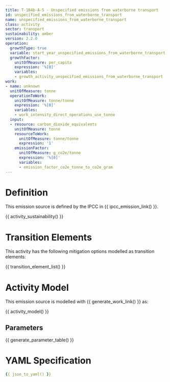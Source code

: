 ```yaml
---
title: T-1B4b-A-5 - Unspecified emissions from waterborne transport
id: unspecified_emissions_from_waterborne_transport
name: unspecified_emissions_from_waterborne_transport
class: activity
sector: transport
sustainability: amber
version: 2.2.0
operation:
  growthType: true
  variable: start_year_unspecified_emissions_from_waterborne_transport
  growthFactor:
    unitOfMeasure: per_capita
    expression: '%[0]'
    variables:
    - growth_activity_unspecified_emissions_from_waterborne_transport
work:
- name: unknown
  unitOfMeasure: tonne
  operationToWork:
    unitOfMeasure: tonne/tonne
    expression: '%[0]'
    variables:
    - work_intensity_direct_operations_use_tonne
  input:
  - resource: carbon_dioxide_equivalents
    unitOfMeasure: tonne
    resourceToWork:
      unitOfMeasure: tonne/tonne
      expression: '1'
    emissionFactor:
      unitOfMeasure: g_co2e/tonne
      expression: '%[0]'
      variables:
      - emission_factor_co2e_tonne_to_co2e_gram
---
```

# Definition
This emission source is defined by the IPCC in {{ ipcc_emission_link() }}.


{{ activity_sustainability() }}

# Transition Elements

This activity has the following mitigation options modelled as transition elements:

{{ transition_element_list() }}

# Activity Model
This emission source is modelled with {{ generate_work_link() }} as:

{{ activity_model() }}

## Parameters

{{ generate_parameter_table() }}

# YAML Specification

```yaml
{{ json_to_yaml() }}
```